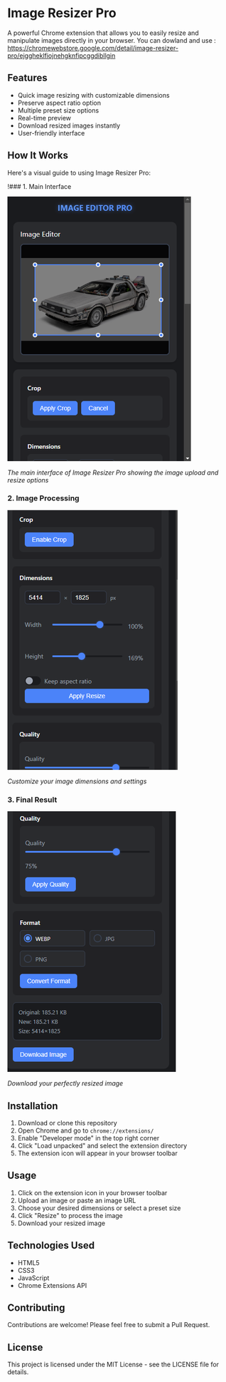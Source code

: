 # Image Resizer Pro

A powerful Chrome extension that allows you to easily resize and manipulate images directly in your browser.
You can dowland and use : https://chromewebstore.google.com/detail/image-resizer-pro/ejggheklfiojnehgknfipcggdibllgin

## Features

- Quick image resizing with customizable dimensions
- Preserve aspect ratio option
- Multiple preset size options
- Real-time preview
- Download resized images instantly
- User-friendly interface

## How It Works

Here's a visual guide to using Image Resizer Pro:

!### 1. Main Interface

![Main Interface](./image_reizer_pro/img/img_1.PNG)

*The main interface of Image Resizer Pro showing the image upload and resize options*

### 2. Image Processing

![Image Processing](./image_reizer_pro/img/img_2.PNG)

*Customize your image dimensions and settings*

### 3. Final Result

![Final Result](./image_reizer_pro/img/img_3.PNG)

*Download your perfectly resized image*


## Installation

1. Download or clone this repository
2. Open Chrome and go to `chrome://extensions/`
3. Enable "Developer mode" in the top right corner
4. Click "Load unpacked" and select the extension directory
5. The extension icon will appear in your browser toolbar

## Usage

1. Click on the extension icon in your browser toolbar
2. Upload an image or paste an image URL
3. Choose your desired dimensions or select a preset size
4. Click "Resize" to process the image
5. Download your resized image

## Technologies Used

- HTML5
- CSS3
- JavaScript
- Chrome Extensions API

## Contributing

Contributions are welcome! Please feel free to submit a Pull Request.

## License

This project is licensed under the MIT License - see the LICENSE file for details.
